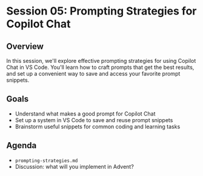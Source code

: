 # Session 05: Prompting Strategies for Copilot Chat

## Overview
In this session, we'll explore effective prompting strategies for using Copilot Chat in VS Code. You'll learn how to craft prompts that get the best results, and set up a convenient way to save and access your favorite prompt snippets.

## Goals
- Understand what makes a good prompt for Copilot Chat
- Set up a system in VS Code to save and reuse prompt snippets
- Brainstorm useful snippets for common coding and learning tasks

## Agenda
- `prompting-strategies.md`
- Discussion: what will you implement in Advent?